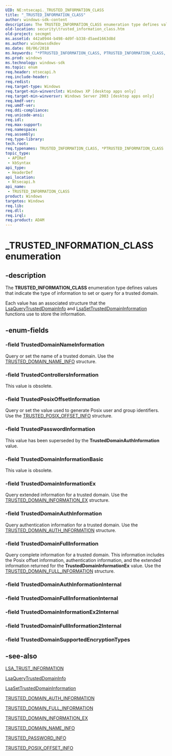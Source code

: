 ```yaml
---
UID: NE:ntsecapi._TRUSTED_INFORMATION_CLASS
title: "_TRUSTED_INFORMATION_CLASS"
author: windows-sdk-content
description: The TRUSTED_INFORMATION_CLASS enumeration type defines values that indicate the type of information to set or query for a trusted domain.
old-location: security\trusted_information_class.htm
old-project: secmgmt
ms.assetid: 442a0944-b498-4d9f-b338-d5aed1663d8d
ms.author: windowssdkdev
ms.date: 08/06/2018
ms.keywords: "*PTRUSTED_INFORMATION_CLASS, PTRUSTED_INFORMATION_CLASS, PTRUSTED_INFORMATION_CLASS enumeration pointer [Security], TRUSTED_INFORMATION_CLASS, TRUSTED_INFORMATION_CLASS enumeration [Security], TrustedControllersInformation, TrustedDomainAuthInformation, TrustedDomainFullInformation, TrustedDomainInformationBasic, TrustedDomainInformationEx, TrustedDomainNameInformation, TrustedPasswordInformation, TrustedPosixOffsetInformation, _TRUSTED_INFORMATION_CLASS, _lsa_trusted_information_class, ntsecapi/PTRUSTED_INFORMATION_CLASS, ntsecapi/TRUSTED_INFORMATION_CLASS, ntsecapi/TrustedControllersInformation, ntsecapi/TrustedDomainAuthInformation, ntsecapi/TrustedDomainFullInformation, ntsecapi/TrustedDomainInformationBasic, ntsecapi/TrustedDomainInformationEx, ntsecapi/TrustedDomainNameInformation, ntsecapi/TrustedPasswordInformation, ntsecapi/TrustedPosixOffsetInformation, security.trusted_information_class"
ms.prod: windows
ms.technology: windows-sdk
ms.topic: enum
req.header: ntsecapi.h
req.include-header: 
req.redist: 
req.target-type: Windows
req.target-min-winverclnt: Windows XP [desktop apps only]
req.target-min-winversvr: Windows Server 2003 [desktop apps only]
req.kmdf-ver: 
req.umdf-ver: 
req.ddi-compliance: 
req.unicode-ansi: 
req.idl: 
req.max-support: 
req.namespace: 
req.assembly: 
req.type-library: 
tech.root: 
req.typenames: TRUSTED_INFORMATION_CLASS, *PTRUSTED_INFORMATION_CLASS
topic_type:
 - APIRef
 - kbSyntax
api_type:
 - HeaderDef
api_location:
 - Ntsecapi.h
api_name:
 - TRUSTED_INFORMATION_CLASS
product: Windows
targetos: Windows
req.lib: 
req.dll: 
req.irql: 
req.product: ADAM
---
```


# _TRUSTED_INFORMATION_CLASS enumeration


## -description


The <b>TRUSTED_INFORMATION_CLASS</b> enumeration type defines values that indicate the type of information to set or query for a trusted domain.

Each value has an associated structure that the 
<a href="https://msdn.microsoft.com/62925515-a6f3-4b5f-bf97-edb968af19a3">LsaQueryTrustedDomainInfo</a> and 
<a href="https://msdn.microsoft.com/a7b89ea7-af92-46ba-ac73-2fba1cc27680">LsaSetTrustedDomainInformation</a> functions use to store the information.


## -enum-fields




### -field TrustedDomainNameInformation

Query or set the name of a trusted domain. Use the 
<a href="https://msdn.microsoft.com/9bc1301b-1d09-4cd2-8590-e7756ee4792d">TRUSTED_DOMAIN_NAME_INFO</a> structure.


### -field TrustedControllersInformation

This value is obsolete.


### -field TrustedPosixOffsetInformation

Query or set the value used to generate Posix user and group identifiers. Use the 
<a href="https://msdn.microsoft.com/0686da5e-43d4-49ac-8c5d-5c56b8d12e50">TRUSTED_POSIX_OFFSET_INFO</a> structure.


### -field TrustedPasswordInformation

This value has been superseded by the <b>TrustedDomainAuthInformation</b> value. 
					


### -field TrustedDomainInformationBasic

This value is obsolete.
					


### -field TrustedDomainInformationEx

Query extended information for a trusted domain. Use the 
<a href="https://msdn.microsoft.com/acf9a2b5-f301-4e6a-a515-df338658ad56">TRUSTED_DOMAIN_INFORMATION_EX</a> structure.


### -field TrustedDomainAuthInformation

Query authentication information for a trusted domain. Use the 
<a href="https://msdn.microsoft.com/2ec606d7-42bd-47cc-a4cd-82908774aa43">TRUSTED_DOMAIN_AUTH_INFORMATION</a> structure.


### -field TrustedDomainFullInformation

Query complete information for a trusted domain. This information includes the Posix offset information, authentication information, and the extended information returned for the <b>TrustedDomainInformationEx</b> value. Use the 
<a href="https://msdn.microsoft.com/b7abfe1e-d9e6-4583-a738-c16190ffd44d">TRUSTED_DOMAIN_FULL_INFORMATION</a> structure.


### -field TrustedDomainAuthInformationInternal


### -field TrustedDomainFullInformationInternal


### -field TrustedDomainInformationEx2Internal


### -field TrustedDomainFullInformation2Internal


### -field TrustedDomainSupportedEncryptionTypes




## -see-also




<a href="https://msdn.microsoft.com/2b5e6f79-b97a-4018-a45a-37c300c3dc0d">LSA_TRUST_INFORMATION</a>



<a href="https://msdn.microsoft.com/62925515-a6f3-4b5f-bf97-edb968af19a3">LsaQueryTrustedDomainInfo</a>



<a href="https://msdn.microsoft.com/a7b89ea7-af92-46ba-ac73-2fba1cc27680">LsaSetTrustedDomainInformation</a>



<a href="https://msdn.microsoft.com/2ec606d7-42bd-47cc-a4cd-82908774aa43">TRUSTED_DOMAIN_AUTH_INFORMATION</a>



<a href="https://msdn.microsoft.com/b7abfe1e-d9e6-4583-a738-c16190ffd44d">TRUSTED_DOMAIN_FULL_INFORMATION</a>



<a href="https://msdn.microsoft.com/acf9a2b5-f301-4e6a-a515-df338658ad56">TRUSTED_DOMAIN_INFORMATION_EX</a>



<a href="https://msdn.microsoft.com/9bc1301b-1d09-4cd2-8590-e7756ee4792d">TRUSTED_DOMAIN_NAME_INFO</a>



<a href="https://msdn.microsoft.com/2c3aca10-8efd-4278-8127-2d31db776c0e">TRUSTED_PASSWORD_INFO</a>



<a href="https://msdn.microsoft.com/0686da5e-43d4-49ac-8c5d-5c56b8d12e50">TRUSTED_POSIX_OFFSET_INFO</a>
 

 

